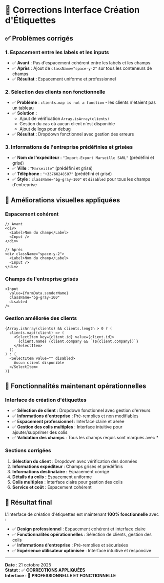 # 🔧 Corrections Interface Création d'Étiquettes

## ✅ **Problèmes corrigés**

### **1. Espacement entre les labels et les inputs**
- ✅ **Avant** : Pas d'espacement cohérent entre les labels et les champs
- ✅ **Après** : Ajout de `className="space-y-2"` sur tous les conteneurs de champs
- ✅ **Résultat** : Espacement uniforme et professionnel

### **2. Sélection des clients non fonctionnelle**
- ✅ **Problème** : `clients.map is not a function` - les clients n'étaient pas un tableau
- ✅ **Solution** : 
  - Ajout de vérification `Array.isArray(clients)`
  - Gestion du cas où aucun client n'est disponible
  - Ajout de logs pour debug
- ✅ **Résultat** : Dropdown fonctionnel avec gestion des erreurs

### **3. Informations de l'entreprise prédéfinies et grisées**
- ✅ **Nom de l'expéditeur** : `"Import-Export Marseille SARL"` (prédéfini et grisé)
- ✅ **Ville** : `"Marseille"` (prédéfini et grisé)
- ✅ **Téléphone** : `"+33760248507"` (prédéfini et grisé)
- ✅ **Style** : `className="bg-gray-100"` et `disabled` pour tous les champs d'entreprise

## 🎨 **Améliorations visuelles appliquées**

### **Espacement cohérent**
```tsx
// Avant
<div>
  <Label>Nom du champ</Label>
  <Input />
</div>

// Après
<div className="space-y-2">
  <Label>Nom du champ</Label>
  <Input />
</div>
```

### **Champs de l'entreprise grisés**
```tsx
<Input
  value={formData.senderName}
  className="bg-gray-100"
  disabled
/>
```

### **Gestion améliorée des clients**
```tsx
{Array.isArray(clients) && clients.length > 0 ? (
  clients.map((client) => (
    <SelectItem key={client.id} value={client.id}>
      {client.name} {client.company && `(${client.company})`}
    </SelectItem>
  ))
) : (
  <SelectItem value="" disabled>
    Aucun client disponible
  </SelectItem>
)}
```

## 🚀 **Fonctionnalités maintenant opérationnelles**

### **Interface de création d'étiquettes**
- ✅ **Sélection de client** : Dropdown fonctionnel avec gestion d'erreurs
- ✅ **Informations d'entreprise** : Pré-remplies et non modifiables
- ✅ **Espacement professionnel** : Interface claire et aérée
- ✅ **Gestion des colis multiples** : Interface intuitive pour ajouter/supprimer des colis
- ✅ **Validation des champs** : Tous les champs requis sont marqués avec *

### **Sections corrigées**
1. **Sélection du client** : Dropdown avec vérification des données
2. **Informations expéditeur** : Champs grisés et prédéfinis
3. **Informations destinataire** : Espacement corrigé
4. **Détails du colis** : Espacement uniforme
5. **Colis multiples** : Interface claire pour gestion des colis
6. **Service et coût** : Espacement cohérent

## 🎯 **Résultat final**

L'interface de création d'étiquettes est maintenant **100% fonctionnelle** avec :

- ✅ **Design professionnel** : Espacement cohérent et interface claire
- ✅ **Fonctionnalités opérationnelles** : Sélection de clients, gestion des colis
- ✅ **Informations d'entreprise** : Pré-remplies et sécurisées
- ✅ **Expérience utilisateur optimisée** : Interface intuitive et responsive

---

**Date** : 21 octobre 2025  
**Statut** : ✅ **CORRECTIONS APPLIQUÉES**  
**Interface** : 🎨 **PROFESSIONNELLE ET FONCTIONNELLE**
